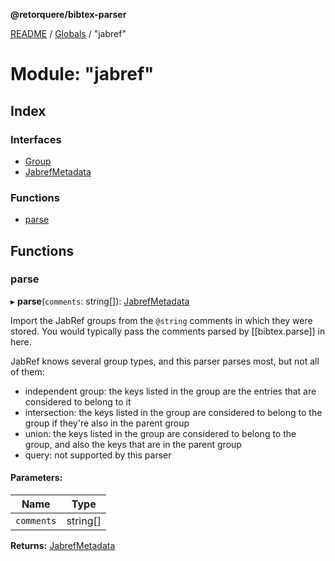 **@retorquere/bibtex-parser**

[README](../README.md) / [Globals](../globals.md) / "jabref"

# Module: "jabref"

## Index

### Interfaces

* [Group](../interfaces/_jabref_.group.md)
* [JabrefMetadata](../interfaces/_jabref_.jabrefmetadata.md)

### Functions

* [parse](_jabref_.md#parse)

## Functions

### parse

▸ **parse**(`comments`: string[]): [JabrefMetadata](../interfaces/_jabref_.jabrefmetadata.md)

Import the JabRef groups from the `@string` comments in which they were stored. You would typically pass the comments parsed by [[bibtex.parse]] in here.

JabRef knows several group types, and this parser parses most, but not all of them:

* independent group: the keys listed in the group are the entries that are considered to belong to it
* intersection: the keys listed in the group are considered to belong to the group if they're also in the parent group
* union: the keys listed in the group are considered to belong to the group, and also the keys that are in the parent group
* query: not supported by this parser

#### Parameters:

Name | Type |
------ | ------ |
`comments` | string[] |

**Returns:** [JabrefMetadata](../interfaces/_jabref_.jabrefmetadata.md)
